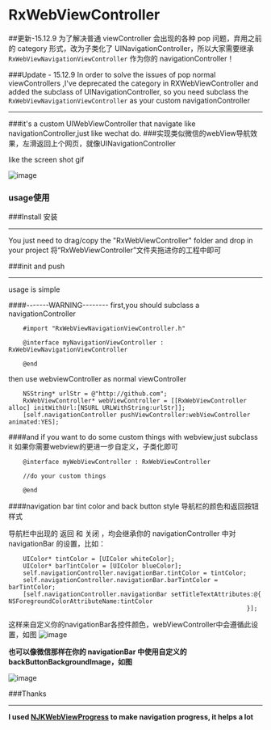 # RxWebViewController

##更新-15.12.9 为了解决普通 viewController 会出现的各种 pop 问题，弃用之前的 category 形式，改为子类化了 UINavigationController，所以大家需要继承 ```RxWebViewNavigationViewController``` 作为你的 navigationController！

###Update - 15.12.9 In order to solve the issues of pop normal viewControllers ,I've deprecated the category in RXWebViewController and added the subclass of UINavigationController, so you need subclass the ```RxWebViewNavigationViewController``` as your custom navigationController

----

###it's a custom UIWebViewController that navigate like navigationController,just like wechat do.
###实现类似微信的webView导航效果，左滑返回上个网页，就像UINavigationController 


like the screen shot gif

![image](http://img.hb.aicdn.com/c13d6827dfde42ba7ed7ba1a64c58c0a911efd2f126ca3-pys6eT_fw658)

### usage使用

###Install 安装

-------

You just need to drag/copy the "RxWebViewController" folder and drop in your project
将“RxWebViewController”文件夹拖进你的工程中即可

###init and push 

-------

usage is simple
   		
####-------WARNING-------- first,you should subclass a navigationController

		#import "RxWebViewNavigationViewController.h"

		@interface myNavigationViewController : RxWebViewNavigationViewController

		@end
   		
then use webviewController as normal viewController
   		
   		NSString* urlStr = @"http://github.com";
		RxWebViewController* webViewController = [[RxWebViewController alloc] initWithUrl:[NSURL URLWithString:urlStr]];
    	[self.navigationController pushViewController:webViewController animated:YES];

####and if you want to do some custom things with webview,just subclass it 如果你需要webview的更进一步自定义，子类化即可


		@interface myWebViewController : RxWebViewController

		//do your custom things

		@end
                                
                                
####navigation bar tint color and back button style 导航栏的颜色和返回按钮样式


导航栏中出现的 返回 和 关闭 ，均会继承你的 navigationController 中对 navigationBar 的设置，比如：

		UIColor* tintColor = [UIColor whiteColor];
    	UIColor* barTintColor = [UIColor blueColor];
		self.navigationController.navigationBar.tintColor = tintColor;
    	self.navigationController.navigationBar.barTintColor = barTintColor;
    	[self.navigationController.navigationBar setTitleTextAttributes:@{                                                          			NSForegroundColorAttributeName:tintColor
                                                                      }];
                                                                      
 这样来自定义你的navigationBar各控件颜色，webViewController中会遵循此设置，如图
 ![image](http://img.hb.aicdn.com/4287d071d7fa4dd8e1276506ed904093a7489352da24-56cRLk_fw658)
 
 
 **也可以像微信那样在你的 navigationBar 中使用自定义的 backButtonBackgroundImage，如图**
 
 ![image](http://img.hb.aicdn.com/ab84843887791178ba8764b9bde04f4b34f338cc10f8e-1umnI5_fw658)
 
 
###Thanks

-------

 **I used [NJKWebViewProgress](https://github.com/ninjinkun/NJKWebViewProgress) to make navigation progress, it helps a lot**
